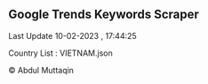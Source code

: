 

## Google Trends Keywords Scraper 
 
Last Update 10-02-2023 , 17:44:25

Country List :
VIETNAM.json



© Abdul Muttaqin 
